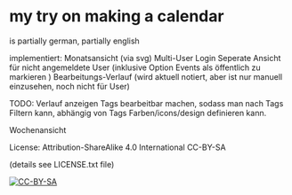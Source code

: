 # my try on making a calendar

is partially german, partially english

implementiert: 
Monatsansicht (via svg)
Multi-User Login
Seperate Ansicht für nicht angemeldete User (inklusive Option Events als öffentlich zu markieren )
Bearbeitungs-Verlauf (wird aktuell notiert, aber ist nur manuell einzusehen, noch nicht für User)

TODO: 
Verlauf anzeigen
Tags bearbeitbar machen, sodass 
	man nach Tags Filtern kann, 
	abhängig von Tags Farben/icons/design definieren kann.

Wochenansicht



License: Attribution-ShareAlike 4.0 International CC-BY-SA 

(details see LICENSE.txt file)

[![CC-BY-SA](https://i.creativecommons.org/l/by-sa/4.0/88x31.png)](#license)


